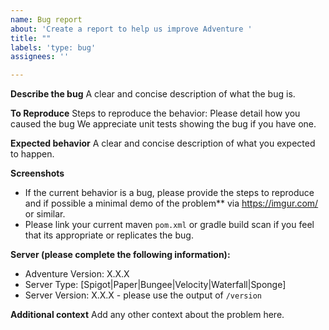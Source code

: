 ```yaml
---
name: Bug report
about: 'Create a report to help us improve Adventure '
title: ""
labels: 'type: bug'
assignees: ''

---
```


**Describe the bug**
A clear and concise description of what the bug is.

**To Reproduce**
Steps to reproduce the behavior:
Please detail how you caused the bug
We appreciate unit tests showing the bug if you have one.

**Expected behavior**
A clear and concise description of what you expected to happen.

**Screenshots**
* If the current behavior is a bug, please provide the steps to reproduce and if possible a minimal demo of the problem** via  https://imgur.com/ or similar.
* Please link your current maven `pom.xml` or gradle build scan if you feel that its appropriate or replicates the bug.

**Server (please complete the following information):**
  - Adventure Version: X.X.X
  - Server Type: [Spigot|Paper|Bungee|Velocity|Waterfall|Sponge]
  - Server Version: X.X.X - please use the output of `/version`

**Additional context**
Add any other context about the problem here.
